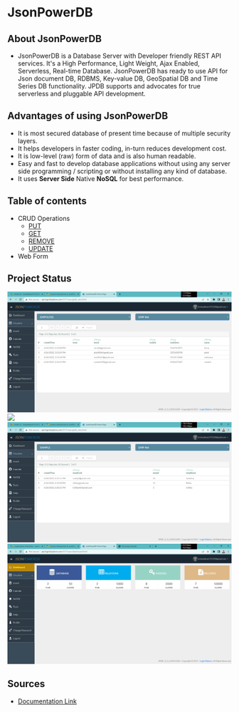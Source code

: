 # JsonPowerDB
## About JsonPowerDB
* JsonPowerDB is a Database Server with Developer friendly REST API services. It's a High Performance, Light Weight, Ajax Enabled, Serverless, Real-time Database. JsonPowerDB has ready to use API for Json document DB, RDBMS, Key-value DB, GeoSpatial DB and Time Series DB functionality. JPDB supports and advocates for true serverless and pluggable API development.

## Advantages of using JsonPowerDB
*  It is most secured database of present time because of multiple security layers.
*  It helps developers in faster coding, in-turn reduces development cost.
*  It is low-level (raw) form of data and is also human readable.
*  Easy and fast to develop database applications without using any server side programming / scripting or without installing any kind of database.
*  It uses **Server Side** Native **NoSQL** for best performance.

## Table of contents
*  CRUD Operations
   * <a href= "https://github.com/Shashikant108/JsonPowerDB/blob/main/All%20CRUD%20Operations/PUT.png">PUT</a>
   * <a href= "https://github.com/Shashikant108/JsonPowerDB/blob/main/All%20CRUD%20Operations/GET.png">GET</a>
   * <a href= "https://github.com/Shashikant108/JsonPowerDB/blob/main/All%20CRUD%20Operations/REMOVE.png">REMOVE</a>
   * <a href= "https://github.com/Shashikant108/JsonPowerDB/blob/main/All%20CRUD%20Operations/UPDATE.png">UPDATE</a>
*  Web Form

## Project Status
<img src= "https://github.com/Shashikant108/JsonPowerDB/blob/main/All%20CRUD%20Operations/Employee.png">
<img src= "https://github.com/Shashikant108/JsonPowerDB/blob/main/All%20CRUD%20Operations/localhost.png">
<img src= "https://github.com/Shashikant108/JsonPowerDB/blob/main/All%20CRUD%20Operations/SAMPLE.png">
<img src= "https://github.com/Shashikant108/JsonPowerDB/blob/main/All%20CRUD%20Operations/dashboard.png">

## Sources
* <a href= "http://login2explore.com/jpdb/docs.html">Documentation Link</a>
